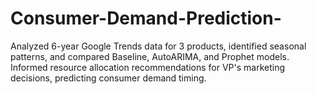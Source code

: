 # Consumer-Demand-Prediction-
Analyzed 6-year Google Trends data for 3 products, identified seasonal patterns, and compared Baseline, AutoARIMA, and Prophet models. Informed resource allocation recommendations for VP's marketing decisions, predicting consumer demand timing.
